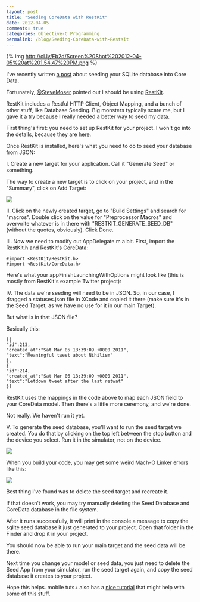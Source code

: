 ```yaml
---
layout: post
title: "Seeding CoreData with RestKit"
date: 2012-04-05
comments: true
categories: Objective-C Programming
permalink: /blog/Seeding-CoreData-with-RestKit
---
```


{% img http://cl.ly/Fb2d/Screen%20Shot%202012-04-05%20at%201.54.47%20PM.png %}

I've recently written [a post](http://readncode.com/blog/Load-SQLite-db-into-Core-Data-in-iOS-5/) about seeding your SQLite database into Core Data.

Fortunately, [@SteveMoser](https://twitter.com/#!/SteveMoser) pointed out I should be using [RestKit](http://restkit.org/).

RestKit includes a Restful HTTP Client, Object Mapping, and a bunch of other stuff, like Database Seeding. Big monsters typically scare me, but I gave it a try because I really needed a better way to seed my data.

First thing's first: you need to set up RestKit for your project. I won't go into the details, because they are [here](https://github.com/RestKit/RestKit/wiki/Installing-RestKit-in-Xcode-4.x).

Once RestKit is installed, here's what you need to do to seed your database from JSON:

I. Create a new target for your application. Call it "Generate Seed" or something.

The way to create a new target is to click on your project, and in the "Summary", click on Add Target:

<img src="http://cl.ly/Fb3O/Screen%20Shot%202012-04-05%20at%202.09.37%20PM.png" />

II. Click on the newly created target, go to "Build Settings" and search for "macros". Double click on the value for "Preprocessor Macros" and overwrite whatever is in there with "RESTKIT_GENERATE_SEED_DB" (without the quotes, obviously). Click Done.

III. Now we need to modify out AppDelegate.m a bit. First, import the RestKit.h and RestKit's CoreData:

```objc
#import <RestKit/RestKit.h>
#import <RestKit/CoreData.h>
```

Here's what your appFinishLaunchingWithOptions might look like (this is  mostly from RestKit's example Twitter project):

<p></p>
<script src="https://gist.github.com/2313087.js?file=gistfile1.m"></script>

IV. The data we're seeding will need to be in JSON. So, in our case, I dragged a statuses.json file in XCode and copied it there (make sure it's in the Seed Target, as we have no use for it in our main Target).

But what is in that JSON file?

Basically this:

```
[{
"id":213,
"created_at":"Sat Mar 05 13:39:09 +0000 2011",
"text":"Meaningful tweet about Nihilism"
},
{
"id":214,
"created_at":"Sat Mar 06 13:39:09 +0000 2011",
"text":"Letdown tweet after the last retwat"
}]
```

RestKit uses the mappings in the code above to map each JSON field to your CoreData model. Then there's a little more ceremony, and we're done.

Not really. We haven't run it yet.

V. To generate the seed database, you'll want to run the seed target we created. You do that by clicking on the top left between the stop button and the device you select. Run it in the simulator, not on the device. 

<img src="http://cl.ly/FauR/Screen%20Shot%202012-04-05%20at%202.35.53%20PM.png" />

When you build your code, you may get some weird Mach-O Linker errors like this:

<img src="http://cl.ly/FXQz/Screen%20Shot%202012-04-02%20at%207.22.26%20PM.png" />

Best thing I've found was to delete the seed target and recreate it.

If that doesn't work, you may try manually deleting the Seed Database and CoreData database in the file system.

After it runs successfully, it will print in the console a message to copy the sqlite seed database it just generated to your project. Open that folder in the Finder and drop it in your project.

You should now be able to run your main target and the seed data will be there.

Next time you change your model or seed data, you just need to delete the Seed App from your simulator, run the seed target again, and copy the seed database it creates to your project.


Hope this helps. mobile tuts+ also has a [nice tutorial](http://mobile.tutsplus.com/tutorials/iphone/advanced-restkit-development_iphone-sdk/) that might help with some of this stuff.
